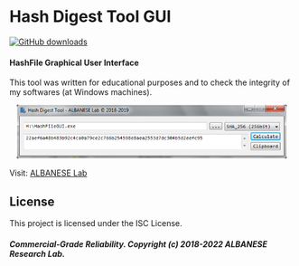# Hash Digest Tool GUI
[![GitHub downloads](https://img.shields.io/github/downloads/pedroalbanese/hashgui/total.svg?logo=github&logoColor=white)](https://github.com/pedroalbanese/hashgui/releases)
#### HashFile Graphical User Interface

This tool was written for educational purposes and to check the integrity of my softwares (at Windows machines).

<div align="center">
 <img src="HashFileGUI.png" width="95%" height="25%"></img>
</div>

Visit: [ALBANESE Lab](http://albanese.atwebpages.com/projects.php)

## License

This project is licensed under the ISC License.

##### Commercial-Grade Reliability. Copyright (c) 2018-2022 ALBANESE Research Lab.
